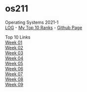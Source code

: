 # os211
Operating Systems 2021-1<br>
[LOG](https://hanifahaputri.github.io/os211/TXT/mylog.txt) - [My Top 10 Ranks](https://hanifahaputri.github.io/os211/TXT/myrank.txt) - [Github Page](https://github.com/hanifahaputri/os211)<br> 

Top 10 Links <br>
[Week 01](https://hanifahaputri.github.io/os211/W01/)<br>
[Week 02](https://hanifahaputri.github.io/os211/W02/)<br>
[Week 03](https://hanifahaputri.github.io/os211/W03/)<br>
[Week 04](https://hanifahaputri.github.io/os211/W04/)<br>
[Week 05](https://hanifahaputri.github.io/os211/W05/)<br>
[Week 06](https://hanifahaputri.github.io/os211/W06/)<br>
[Week 07](https://hanifahaputri.github.io/os211/W07/)<br>
[Week 08](https://hanifahaputri.github.io/os211/W08/)<br>
[Week 09](https://hanifahaputri.github.io/os211/W09/)<br>
